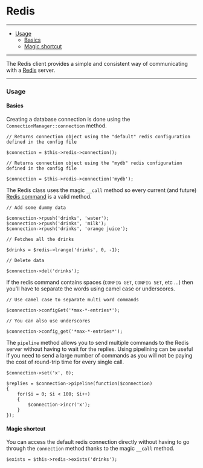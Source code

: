 # Redis

--------------------------------------------------------

* [Usage](#usage)
	- [Basics](#usage:basics)
	- [Magic shortcut](#magic_shortcut)

--------------------------------------------------------

The Redis client provides a simple and consistent way of communicating with a [Redis](http://redis.io) server.

--------------------------------------------------------

<a id="usage"></a>

### Usage

<a id="usage:basics"></a>

#### Basics

Creating a database connection is done using the ```ConnectionManager::connection``` method.

	// Returns connection object using the "default" redis configuration defined in the config file

	$connection = $this->redis->connection();

	// Returns connection object using the "mydb" redis configuration defined in the config file

	$connection = $this->redis->connection('mydb');

The Redis class uses the magic ```__call``` method so every current (and future) [Redis command](http://redis.io/commands) is a valid method.

	// Add some dummy data

	$connection->rpush('drinks', 'water');
	$connection->rpush('drinks', 'milk');
	$connection->rpush('drinks', 'orange juice');

	// Fetches all the drinks

	$drinks = $redis->lrange('drinks', 0, -1);

	// Delete data

	$connection->del('drinks');

If the redis command contains spaces (```CONFIG GET```, ```CONFIG SET```, etc ...) then you'll have to separate the words using camel case or underscores.

	// Use camel case to separate multi word commands

	$connection->configGet('*max-*-entries*');

	// You can also use underscores

	$connection->config_get('*max-*-entries*');

The ```pipeline``` method allows you to send multiple commands to the Redis server without having to wait for the replies. Using pipelining can be useful if you need to send a large number of commands as you will not be paying the cost of round-trip time for every single call.

	$connection->set('x', 0);

	$replies = $connection->pipeline(function($connection)
	{
		for($i = 0; $i < 100; $i++)
		{
			$connection->incr('x');
		}
	});

<a id="usage:magic_shortcut"></a>

#### Magic shortcut

You can access the default redis connection directly without having to go through the ```connection``` method thanks to the magic ```__call``` method.

	$exists = $this->redis->exists('drinks');
